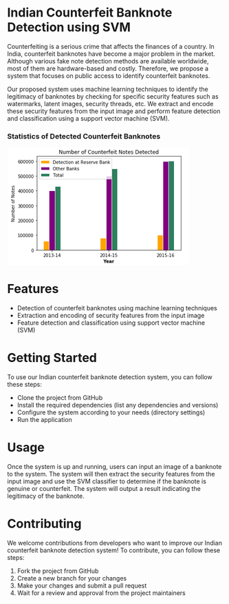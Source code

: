 # Indian Counterfeit Banknote Detection using SVM

Counterfeiting is a serious crime that affects the finances of a country. In India, counterfeit banknotes have become a major problem in the market. Although various fake note detection methods are available worldwide, most of them are hardware-based and costly. Therefore, we propose a system that focuses on public access to identify counterfeit banknotes.

Our proposed system uses machine learning techniques to identify the legitimacy of banknotes by checking for specific security features such as watermarks, latent images, security threads, etc. We extract and encode these security features from the input image and perform feature detection and classification using a support vector machine (SVM).

### Statistics of Detected Counterfeit Banknotes
<img src = 'Images/Plot1.PNG' align='center'>

# Features
- Detection of counterfeit banknotes using machine learning techniques
- Extraction and encoding of security features from the input image
- Feature detection and classification using support vector machine (SVM)

# Getting Started
To use our Indian counterfeit banknote detection system, you can follow these steps:

- Clone the project from GitHub
- Install the required dependencies (list any dependencies and versions)
- Configure the system according to your needs (directory settings)
- Run the application

# Usage
Once the system is up and running, users can input an image of a banknote to the system. The system will then extract the security features from the input image and use the SVM classifier to determine if the banknote is genuine or counterfeit. The system will output a result indicating the legitimacy of the banknote.

# Contributing
We welcome contributions from developers who want to improve our Indian counterfeit banknote detection system! To contribute, you can follow these steps:

1. Fork the project from GitHub
2. Create a new branch for your changes
3. Make your changes and submit a pull request
4. Wait for a review and approval from the project maintainers

